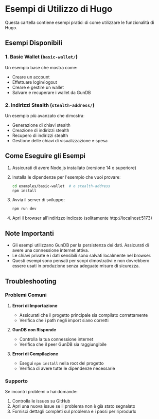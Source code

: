 # Esempi di Utilizzo di Hugo

Questa cartella contiene esempi pratici di come utilizzare le funzionalità di Hugo.

## Esempi Disponibili

### 1. Basic Wallet (`basic-wallet/`)
Un esempio base che mostra come:
- Creare un account
- Effettuare login/logout
- Creare e gestire un wallet
- Salvare e recuperare i wallet da GunDB

### 2. Indirizzi Stealth (`stealth-address/`)
Un esempio più avanzato che dimostra:
- Generazione di chiavi stealth
- Creazione di indirizzi stealth
- Recupero di indirizzi stealth
- Gestione delle chiavi di visualizzazione e spesa

## Come Eseguire gli Esempi

1. Assicurati di avere Node.js installato (versione 14 o superiore)

2. Installa le dipendenze per l'esempio che vuoi provare:
   ```bash
   cd examples/basic-wallet  # o stealth-address
   npm install
   ```

3. Avvia il server di sviluppo:
   ```bash
   npm run dev
   ```

4. Apri il browser all'indirizzo indicato (solitamente http://localhost:5173)

## Note Importanti

- Gli esempi utilizzano GunDB per la persistenza dei dati. Assicurati di avere una connessione internet attiva.
- Le chiavi private e i dati sensibili sono salvati localmente nel browser.
- Questi esempi sono pensati per scopi dimostrativi e non dovrebbero essere usati in produzione senza adeguate misure di sicurezza.

## Troubleshooting

### Problemi Comuni

1. **Errori di Importazione**
   - Assicurati che il progetto principale sia compilato correttamente
   - Verifica che i path negli import siano corretti

2. **GunDB non Risponde**
   - Controlla la tua connessione internet
   - Verifica che il peer GunDB sia raggiungibile

3. **Errori di Compilazione**
   - Esegui `npm install` nella root del progetto
   - Verifica di avere tutte le dipendenze necessarie

### Supporto

Se incontri problemi o hai domande:
1. Controlla le issues su GitHub
2. Apri una nuova issue se il problema non è già stato segnalato
3. Fornisci dettagli completi sul problema e i passi per riprodurlo 